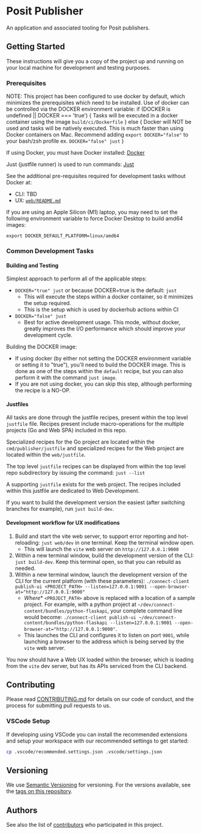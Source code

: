# Posit Publisher

An application and associated tooling for Posit publishers.

## Getting Started

These instructions will give you a copy of the project up and running on
your local machine for development and testing purposes.

### Prerequisites

NOTE: This project has been configured to use docker by default, which minimizes
the prerequisites which need to be installed. Use of docker can be controlled
via the DOCKER environment variable:
if (DOCKER is undefined || DOCKER === 'true') {
    Tasks will be executed in a docker container using the image `build/ci/Dockerfile`
} else {
    Docker will NOT be used and tasks will be natively executed.
    This is much faster than using Docker containers on Mac.
    Recommend adding `export DOCKER="false"` to your bash/zsh profile
    ex. `DOCKER="false" just`
}

If using Docker, you must have Docker installed: [Docker](https://www.docker.com)

Just (justfile runner) is used to run commands: [Just](https://just.systems)

See the additional pre-requisites required for development tasks without Docker at:
- CLI: TBD
- UX: [`web/README.md`](./web/README.md)

If you are using an Apple Silicon (M1) laptop, you may need to set the following environment variable to force Docker Desktop to build amd64 images:

```shell
export DOCKER_DEFAULT_PLATFORM=linux/amd64
```

### Common Development Tasks

#### Building and Testing

Simplest approach to perform all of the applicable steps:
- `DOCKER="true" just` or because DOCKER=true is the default: `just`
    - This will execute the steps within a docker container, so it minimizes the setup required.
    - This is the setup which is used by dockerhub actions within CI
- `DOCKER="false" just`
    - Best for active development usage. This mode, without docker, greatly improves the I/O performance which should
      improve your development cycle.

Building the DOCKER image:
- If using docker (by either not setting the DOCKER environment variable or setting it to "true"), you'll need
  to build the DOCKER image. This is done as one of the steps within the `default` recipe, but you can also
  perform it with the command `just image`.
- If you are not using docker, you can skip this step, although performing the recipe is a NO-OP.

#### Justfiles

All tasks are done through the justfile recipes, present within the top level `justfile` file. Recipes present include macro-operations
for the multiple projects (Go and Web SPA) included in this repo.

Specialized recipes for the Go project are located within the `cmd/publisher/justfile` and
specialized recipes for the Web project are located within the `web/justfile`.

The top level `justfile` recipes can be displayed from within the top level repo subdirectory by issuing the command: `just --list`

A supporting `justfile` exists for the web project. The recipes included within this justfile are dedicated to Web Development.

If you want to build the development version the easiest (after switching branches for example), run `just build-dev`.

#### Development workflow for UX modifications

1. Build and start the vite web server, to support error reporting and hot-reloading: `just web/dev` in one terminal. Keep the terminal window open.
    - This will launch the `vite` web server on `http://127.0.0.1:9000`
2. Within a new terminal window, build the development version of the CLI: `just build-dev`. Keep this terminal open, so that you can rebuild as needed.
3. Within a new terminal window, launch the development version of the CLI for the current platform (with these parameters): `./connect-client publish-ui <PROJECT_PATH> --listen=127.0.0.1:9001 --open-browser-at="http://127.0.0.1:9000"`
    - *Where** `<PROJECT_PATH>` above is replaced with a location of a sample project. For example, with a python project at `~/dev/connect-content/bundles/python-flaskapi`, your complete command line would become: `./connect-client publish-ui ~/dev/connect-content/bundles/python-flaskapi --listen=127.0.0.1:9001 --open-browser-at="http://127.0.0.1:9000"`.
    - This launches the CLI and configures it to listen on port `9001`, while launching a browser to the address which is being served by the `vite` web server.

You now should have a Web UX loaded within the browser, which is loading from the `vite` dev server, but has its APIs serviced from the CLI backend.

## Contributing

Please read [CONTRIBUTING.md](CONTRIBUTING.md) for details on our code
of conduct, and the process for submitting pull requests to us.

### VSCode Setup

If developing using VSCode you can install the recommended extensions and setup
your workspace with our recommended settings to get started:

```bash
cp .vscode/recommended.settings.json .vscode/settings.json
```

## Versioning

We use [Semantic Versioning](http://semver.org/) for versioning. For the versions
available, see the [tags on this repository](https://github.com/rstudio/publishing-client/tags).

## Authors

See also the list of [contributors](https://github.com/rstudio/publishing-client/contributors)
who participated in this project.
